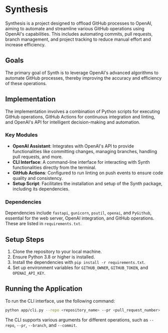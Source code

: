 # Synthesis

Synthesis is a project designed to offload GitHub processes to OpenAI, aiming to automate and streamline various GitHub operations using OpenAI's capabilities. This includes automating commits, pull requests, branch management, and project tracking to reduce manual effort and increase efficiency.

## Goals

The primary goal of Synth is to leverage OpenAI's advanced algorithms to automate GitHub processes, thereby improving the accuracy and efficiency of these operations.

## Implementation

The implementation involves a combination of Python scripts for executing GitHub operations, GitHub Actions for continuous integration and linting, and OpenAI's API for intelligent decision-making and automation.

### Key Modules

- **OpenAI Assistant**: Integrates with OpenAI's API to provide functionalities like committing changes, managing branches, handling pull requests, and more.
- **CLI Interface**: A command-line interface for interacting with Synth functionalities directly from the terminal.
- **GitHub Actions**: Configured to run linting on push events to ensure code quality and consistency.
- **Setup Script**: Facilitates the installation and setup of the Synth package, including its dependencies.

### Dependencies

Dependencies include `fastapi`, `gunicorn`, `psutil`, `openai`, and `PyGithub`, essential for the web server, OpenAI integration, and GitHub operations. These are listed in `requirements.txt`.

## Setup Steps

1. Clone the repository to your local machine.
2. Ensure Python 3.8 or higher is installed.
3. Install the dependencies with `pip install -r requirements.txt`.
4. Set up environment variables for `GITHUB_OWNER`, `GITHUB_TOKEN`, and `OPENAI_API_KEY`.

## Running the Application

To run the CLI interface, use the following command:

```bash
python app/cli.py --repo <repository_name> --pr <pull_request_number>
```

The CLI supports various arguments for different operations, such as `--repo`, `--pr`, `--branch`, and `--commit`.
